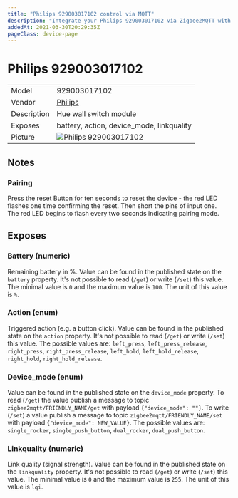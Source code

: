 ```yaml
---
title: "Philips 929003017102 control via MQTT"
description: "Integrate your Philips 929003017102 via Zigbee2MQTT with whatever smart home infrastructure you are using without the vendor's bridge or gateway."
addedAt: 2021-03-30T20:29:35Z
pageClass: device-page
---
```


<!-- !!!! -->
<!-- ATTENTION: This file is auto-generated through docgen! -->
<!-- You can only edit the "Notes"-Section between the two comment lines "Notes BEGIN" and "Notes END". -->
<!-- Do not use h1 or h2 heading within "## Notes"-Section. -->
<!-- !!!! -->

# Philips 929003017102

|     |     |
|-----|-----|
| Model | 929003017102  |
| Vendor  | [Philips](/supported-devices/#v=Philips)  |
| Description | Hue wall switch module |
| Exposes | battery, action, device_mode, linkquality |
| Picture | ![Philips 929003017102](https://www.zigbee2mqtt.io/images/devices/929003017102.jpg) |


<!-- Notes BEGIN: You can edit here. Add "## Notes" headline if not already present. -->
## Notes

### Pairing
Press the reset Button for ten seconds to reset the device - the red LED flashes one time confirming the reset. Then short the pins of input one.  
The red LED begins to flash every two seconds indicating pairing mode.
<!-- Notes END: Do not edit below this line -->



## Exposes

### Battery (numeric)
Remaining battery in %.
Value can be found in the published state on the `battery` property.
It's not possible to read (`/get`) or write (`/set`) this value.
The minimal value is `0` and the maximum value is `100`.
The unit of this value is `%`.

### Action (enum)
Triggered action (e.g. a button click).
Value can be found in the published state on the `action` property.
It's not possible to read (`/get`) or write (`/set`) this value.
The possible values are: `left_press`, `left_press_release`, `right_press`, `right_press_release`, `left_hold`, `left_hold_release`, `right_hold`, `right_hold_release`.

### Device_mode (enum)
Value can be found in the published state on the `device_mode` property.
To read (`/get`) the value publish a message to topic `zigbee2mqtt/FRIENDLY_NAME/get` with payload `{"device_mode": ""}`.
To write (`/set`) a value publish a message to topic `zigbee2mqtt/FRIENDLY_NAME/set` with payload `{"device_mode": NEW_VALUE}`.
The possible values are: `single_rocker`, `single_push_button`, `dual_rocker`, `dual_push_button`.

### Linkquality (numeric)
Link quality (signal strength).
Value can be found in the published state on the `linkquality` property.
It's not possible to read (`/get`) or write (`/set`) this value.
The minimal value is `0` and the maximum value is `255`.
The unit of this value is `lqi`.

